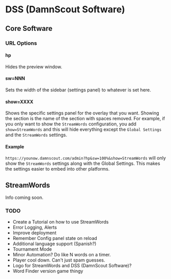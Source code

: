 # DSS (DamnScout Software)
## Core Software

### URL Options
#### hp
Hides the preview window.

#### sw=NNN

Sets the width of the sidebar (settings panel) to whatever is set here.

#### show=XXXX

Shows the specific settings panel for the overlay that you want. 
Showing the section is the name of the section with spaces removed. For
example, if you only want to show the `StreamWords` configuration, you
add `show=StreamWords` and this will hide everything except the 
`Global Settings` and the `StreamWords` settings.

#### Example

`https://younow.damnscout.com/admin?hp&sw=100%&show=StreamWords` will
only show the `StreamWords` settings along with the Global Settings. This
makes the settings easier to embed into other platforms.

## StreamWords

Info coming soon.

### TODO

* Create a Tutorial on how to use StreamWords
* Error Logging, Alerts
* Improve deployment
* Remember Config panel state on reload
* Additional language support (Spanish?)
* Tournament Mode
* Minor Automation? Do like N words on a timer.
* Player cool down. Can't just spam guesses.
* Logo for StreamWords and DSS (DamnScout Software)?
* Word Finder version game thingy

